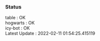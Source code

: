 ### Status


table : OK  
hogwarts : OK  
icy-bot : OK  
Latest Update : 2022-02-11 01:54:25.415119
